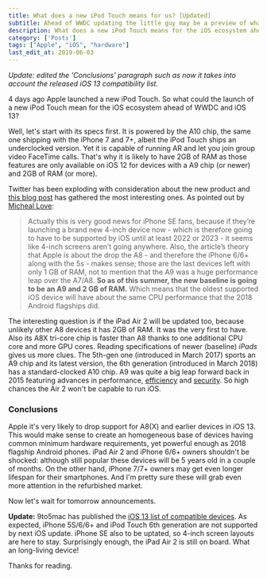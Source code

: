 ```yaml
---
title: What does a new iPod Touch means for us? [Updated]
subtitle: Ahead of WWDC updating the little guy may be a preview of what's next
description: What does a new iPod Touch means for the iOS ecosystem ahead of tomorrow WWDC
category: ['Posts']
tags: ["Apple", "iOS", "hardware"]
last_edit_at: 2019-06-03
---
```


*Update: edited the 'Conclusions' paragraph such as now it takes into account the released iOS 13 compatibility list.*

4 days ago Apple launched a new iPod Touch. So what could the launch of a new iPod Touch mean for the iOS ecosystem ahead of WWDC and iOS 13?

Well, let's start with its specs first. It is powered by the A10 chip, the same one shipping with the iPhone 7 and 7+, albeit the iPod Touch ships an underclocked version. Yet it is capable of running AR and let you join group video FaceTime calls. That's why it is likely to have 2GB of RAM as those features are only available on iOS 12 for devices with a A9 chip (or newer) and 2GB of RAM (or more).

Twitter has been exploding with consideration about the new product and [this blog post](https://mjtsai.com/blog/2019/05/28/ipod-touch-7th-generation/) has gathered the most interesting ones.
As pointed out by [Micheal Love](https://twitter.com/elkmovie/status/1133373466936324096):
> Actually this is very good news for iPhone SE fans, because if they’re launching a brand new 4-inch device now - which is therefore going to have to be supported by iOS until at least 2022 or 2023 - it seems like 4-inch screens aren’t going anywhere.
> Also, the article’s theory that Apple is about the drop the A8 - and therefore the iPhone 6/6+ along with the 5s - makes sense; those are the last devices left with only 1 GB of RAM, not to mention that the A9 was a huge performance leap over the A7/A8.
> **So as of this summer, the new baseline is going to be an A9 and 2 GB of RAM.** Which means that the oldest supported iOS device will have about the same CPU performance that the 2018 Android flagships did.

The interesting question is if the iPad Air 2 will be updated too, because unlikely other A8 devices it has 2GB of RAM. It was the very first to have. Also its A8X tri-core chip is faster than A8 thanks to one additional CPU core and more GPU cores.
Reading specifications of newer (baseline) *iPads* gives us more clues. The 5th-gen one (introduced in March 2017) sports an A9 chip and its latest version, the 6th generation (introduced in March 2018) has a standard-clocked A10 chip.
A9 was quite a big leap forward back in 2015 featuring advances in performance, [efficiency](https://www.tomshardware.com/reviews/apple-iphone-6s-6s-plus,4437-6.html) and [security](https://raw.githubusercontent.com/0xmachos/iOS-Security-Guides/master/iOS_Security_Guide_Jan18.pdf). So high chances the Air 2 won't be capable to run iOS.

### Conclusions

Apple it's very likely to drop support for A8(X) and earlier devices in iOS 13. This would make sense to create an homogeneous base of devices having common minimum hardware requirements, yet powerful enough as 2018 flagship Android phones. iPad Air 2 and iPhone 6/6+ owners shouldn't be shocked: although still popular these devices will be 5 years old in a couple of months. On the other hand, iPhone 7/7+ owners may get even longer lifespan for their smartphones. And I'm pretty sure these will grab even more attention in the refurbished market.

Now let's wait for tomorrow announcements.

**Update:** 9to5mac has published the [iOS 13 list of compatible devices](https://9to5mac.com/2019/06/03/iphone-ipad-ios-13-compatibility/). As expected, iPhone 5S/6/6+ and iPod Touch 6th generation are not supported by next iOS update. iPhone SE also to be uptated, so 4-inch screen layouts are here to stay. Surprisingly enough, the iPad Air 2 is still on board. What an long-living device!

Thanks for reading.



